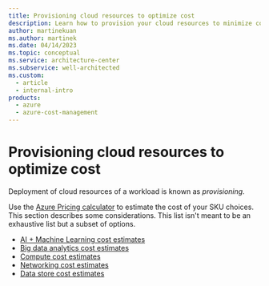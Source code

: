 ```yaml
---
title: Provisioning cloud resources to optimize cost
description: Learn how to provision your cloud resources to minimize cost by using the following resources on cost estimating for components such as big data analytics.
author: martinekuan
ms.author: martinek
ms.date: 04/14/2023
ms.topic: conceptual
ms.service: architecture-center
ms.subservice: well-architected
ms.custom:
  - article
  - internal-intro
products:
  - azure
  - azure-cost-management
---
```


# Provisioning cloud resources to optimize cost

Deployment of cloud resources of a workload is known as *provisioning*.

Use the [Azure Pricing calculator](https://azure.microsoft.com/pricing/calculator/) to estimate the cost of your SKU choices. This section describes some considerations. This list isn't meant to be an exhaustive list but a subset of options.

- [AI + Machine Learning cost estimates](./provision-ai-ml.md)
- [Big data analytics cost estimates](./provision-analytics.md)
- [Compute cost estimates](./provision-compute.md)
- [Networking cost estimates](./provision-networking.md)
- [Data store cost estimates](./provision-datastores.md)
